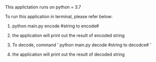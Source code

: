 This applictation runs on python = 3.7 

To run this application in terminal, please refer below:

1. python main.py encode #string to encode#

2. the application will print out the result of encoded string

3. To decode, command ' python main.py decode #string to decodce# '

4. the application will print out the result of decoded string
